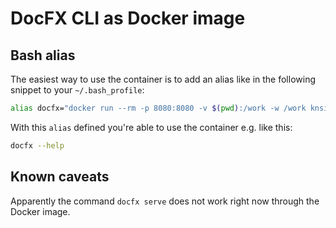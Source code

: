 # DocFX CLI as Docker image

## Bash alias

The easiest way to use the container is to add an alias like in the following snippet to your `~/.bash_profile`:

```bash
alias docfx="docker run --rm -p 8080:8080 -v $(pwd):/work -w /work knsit/docfx:latest"
```

With this `alias` defined you're able to use the container e.g. like this:

```bash
docfx --help
```

## Known caveats

Apparently the command `docfx serve` does not work right now through the Docker image.